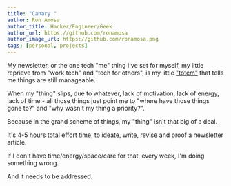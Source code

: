 ```yaml
---
title: "Canary."
author: Ron Amosa
author_title: Hacker/Engineer/Geek
author_url: https://github.com/ronamosa
author_image_url: https://github.com/ronamosa.png
tags: [personal, projects]
---
```


My newsletter, or the one tech "me" thing I've set for myself, my little reprieve from "work tech" and "tech for others", is my little ["totem"](https://inception.fandom.com/wiki/Totem) that tells me things are still manageable.

When my "thing" slips, due to whatever, lack of motivation, lack of energy, lack of time - all those things just point me to "where have those things gone to?" and "why wasn't my thing a priority?".

Because in the grand scheme of things, my "thing" isn't that big of a deal. 

It's 4-5 hours total effort time, to ideate, write, revise and proof a newsletter article.

If I don't have time/energy/space/care for that, every week, I'm doing something wrong.

And it needs to be addressed.
